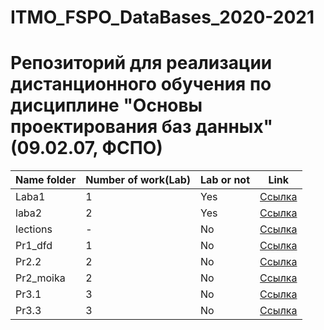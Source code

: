 # ITMO_FSPO_DataBases_2020-2021
Репозиторий для реализации дистанционного обучения по дисциплине "Основы проектирования баз данных" (09.02.07, ФСПО)
========================

| **Name folder** | **Number of work(Lab)** | **Lab or not** | **Link** |
| ------------- | ------------- | ------------- | ------------- |
| Laba1 | 1 | Yes | [Ссылка](../Laba1) |
| laba2 | 2 | Yes | [Ссылка](../laba2) |
| lections | - | No | [Ссылка](../lections) |
| Pr1_dfd | 1 | No | [Ссылка](../Pr1_dfd) |
| Pr2.2 | 2 | No | [Ссылка](../Pr2.2) |
| Pr2_moika | 2 | No | [Ссылка](../Pr2_moika) |
| Pr3.1 | 3 | No | [Ссылка](../Pr3.1) |
| Pr3.3 | 3 | No | [Ссылка](../Pr3.3) |

